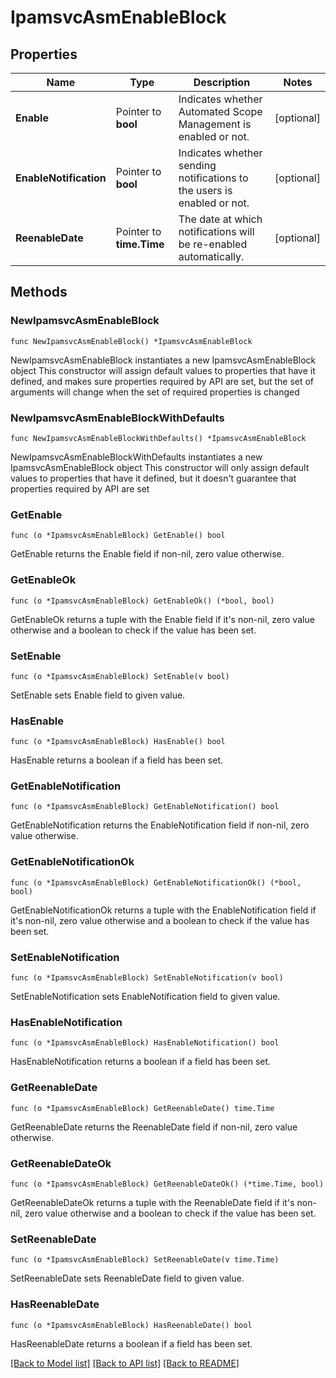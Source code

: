 # IpamsvcAsmEnableBlock

## Properties

Name | Type | Description | Notes
------------ | ------------- | ------------- | -------------
**Enable** | Pointer to **bool** | Indicates whether Automated Scope Management is enabled or not. | [optional] 
**EnableNotification** | Pointer to **bool** | Indicates whether sending notifications to the users is enabled or not. | [optional] 
**ReenableDate** | Pointer to **time.Time** | The date at which notifications will be re-enabled automatically. | [optional] 

## Methods

### NewIpamsvcAsmEnableBlock

`func NewIpamsvcAsmEnableBlock() *IpamsvcAsmEnableBlock`

NewIpamsvcAsmEnableBlock instantiates a new IpamsvcAsmEnableBlock object
This constructor will assign default values to properties that have it defined,
and makes sure properties required by API are set, but the set of arguments
will change when the set of required properties is changed

### NewIpamsvcAsmEnableBlockWithDefaults

`func NewIpamsvcAsmEnableBlockWithDefaults() *IpamsvcAsmEnableBlock`

NewIpamsvcAsmEnableBlockWithDefaults instantiates a new IpamsvcAsmEnableBlock object
This constructor will only assign default values to properties that have it defined,
but it doesn't guarantee that properties required by API are set

### GetEnable

`func (o *IpamsvcAsmEnableBlock) GetEnable() bool`

GetEnable returns the Enable field if non-nil, zero value otherwise.

### GetEnableOk

`func (o *IpamsvcAsmEnableBlock) GetEnableOk() (*bool, bool)`

GetEnableOk returns a tuple with the Enable field if it's non-nil, zero value otherwise
and a boolean to check if the value has been set.

### SetEnable

`func (o *IpamsvcAsmEnableBlock) SetEnable(v bool)`

SetEnable sets Enable field to given value.

### HasEnable

`func (o *IpamsvcAsmEnableBlock) HasEnable() bool`

HasEnable returns a boolean if a field has been set.

### GetEnableNotification

`func (o *IpamsvcAsmEnableBlock) GetEnableNotification() bool`

GetEnableNotification returns the EnableNotification field if non-nil, zero value otherwise.

### GetEnableNotificationOk

`func (o *IpamsvcAsmEnableBlock) GetEnableNotificationOk() (*bool, bool)`

GetEnableNotificationOk returns a tuple with the EnableNotification field if it's non-nil, zero value otherwise
and a boolean to check if the value has been set.

### SetEnableNotification

`func (o *IpamsvcAsmEnableBlock) SetEnableNotification(v bool)`

SetEnableNotification sets EnableNotification field to given value.

### HasEnableNotification

`func (o *IpamsvcAsmEnableBlock) HasEnableNotification() bool`

HasEnableNotification returns a boolean if a field has been set.

### GetReenableDate

`func (o *IpamsvcAsmEnableBlock) GetReenableDate() time.Time`

GetReenableDate returns the ReenableDate field if non-nil, zero value otherwise.

### GetReenableDateOk

`func (o *IpamsvcAsmEnableBlock) GetReenableDateOk() (*time.Time, bool)`

GetReenableDateOk returns a tuple with the ReenableDate field if it's non-nil, zero value otherwise
and a boolean to check if the value has been set.

### SetReenableDate

`func (o *IpamsvcAsmEnableBlock) SetReenableDate(v time.Time)`

SetReenableDate sets ReenableDate field to given value.

### HasReenableDate

`func (o *IpamsvcAsmEnableBlock) HasReenableDate() bool`

HasReenableDate returns a boolean if a field has been set.


[[Back to Model list]](../README.md#documentation-for-models) [[Back to API list]](../README.md#documentation-for-api-endpoints) [[Back to README]](../README.md)


